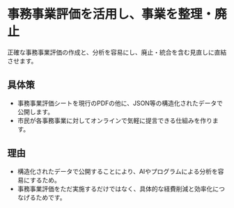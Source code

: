 # 事務事業評価を活用し、事業を整理・廃止
正確な事務事業評価の作成と、分析を容易にし、廃止・統合を含む見直しに直結させます。

## 具体策
* 事務事業評価シートを現行のPDFの他に、JSON等の構造化されたデータで公開します。
* 市民が各事務事業に対してオンラインで気軽に提言できる仕組みを作ります。

## 理由
* 構造化されたデータで公開することにより、AIやプログラムによる分析を容易にするため。
* 事務事業評価をただ実施するだけではなく、具体的な経費削減と効率化につなげるためです。